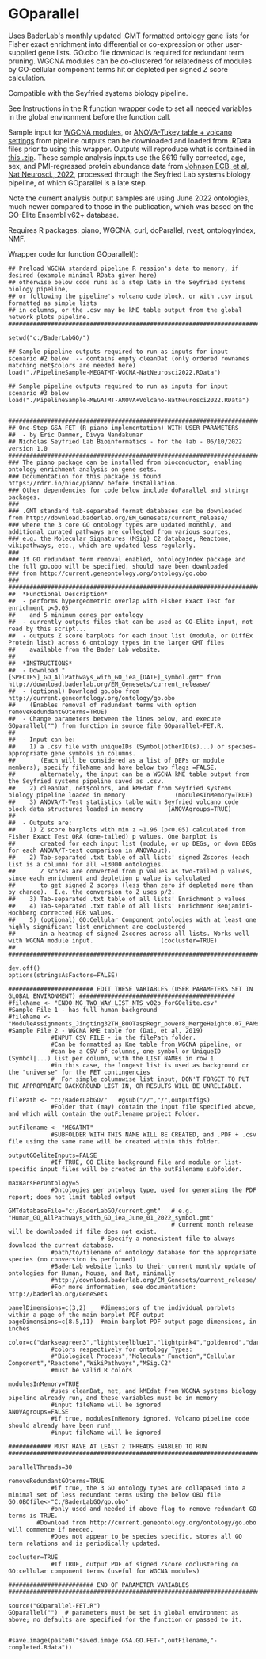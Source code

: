 # GOparallel
Uses BaderLab's monthly updated .GMT formatted ontology gene lists for Fisher exact enrichment into differential or co-expression or other user-supplied gene lists.
GO.obo file download is required for redundant term pruning.
WGCNA modules can be co-clustered for relatedness of modules by GO-cellular component terms hit or depleted per signed Z score calculation.

Compatible with the Seyfried systems biology pipeline.

See Instructions in the R function wrapper code to set all needed variables in the global environment before the function call.

Sample input for <a href="https://github.com/edammer/GOparallel/raw/main/PipelineSample-MEGATMT-WGCNA-NatNeurosci2022.RData">WGCNA modules</a>, or <a href="https://github.com/edammer/GOparallel/raw/main/PipelineSample-MEGATMT-ANOVA%2BVolcano-NatNeurosci2022.RData">ANOVA-Tukey table + volcano settings</a> from pipeline outputs can be downloaded and loaded from .RData files prior to using this wrapper. Outputs will reproduce what is contained in <a href="https://github.com/edammer/GOparallel/blob/main/GOparallel-SampleOutput.zip">this .zip</a>. These sample analysis inputs use the 8619 fully corrected, age, sex, and PMI-regressed protein abundance data from <a href="https://www.nature.com/articles/s41593-021-00999-y">Johnson ECB, et al, Nat Neurosci., 2022</a>, processed through the Seyfried Lab systems biology pipeline, of which GOparallel is a late step.

Note the current analysis output samples are using June 2022 ontologies, much newer compared to those in the publication, which was based on the GO-Elite Ensembl v62+ database.

Requires R packages: piano, WGCNA, curl, doParallel, rvest, ontologyIndex, NMF.


Wrapper code for function GOparallel():
```
## Preload WGCNA standard pipeline R ression's data to memory, if desired (example minimal RData given here)
## otherwise below code runs as a step late in the Seyfried systems biology pipeline,
## or following the pipeline's volcano code block, or with .csv input formatted as simple lists
## in columns, or the .csv may be kME table output from the global network plots pipeline.
###############################################################################################

setwd("c:/BaderLabGO/")

## Sample pipeline outputs required to run as inputs for input scenario #2 below  -- contains empty cleanDat (only ordered rownames matching net$colors are needed here)
load("./PipelineSample-MEGATMT-WGCNA-NatNeurosci2022.RData")

## Sample pipeline outputs required to run as inputs for input scenario #3 below
load("./PipelineSample-MEGATMT-ANOVA+Volcano-NatNeurosci2022.RData")


###################################################################################################################################
## One-Step GSA FET (R piano implementation) WITH USER PARAMETERS
##  - by Eric Dammer, Divya Nandakumar
## Nicholas Seyfried Lab Bioinformatics - for the lab - 06/10/2022 version 1.0
####################################################################################################################################
### The piano package can be installed from bioconductor, enabling ontology enrichment analysis on gene sets. 
### Documentation for this package is found https://rdrr.io/bioc/piano/ before installation.
### Other dependencies for code below include doParallel and stringr packages.
###
### .GMT standard tab-separated format databases can be downloaded from http://download.baderlab.org/EM_Genesets/current_release/
### where the 3 core GO ontology types are updated monthly, and additional curated pathways are collected from various sources,
### e.g. the Molecular Signatures (MSig) C2 database, Reactome, wikipathways, etc., which are updated less regularly.
###
### If GO redundant term removal enabled, ontologyIndex package and the full go.obo will be specified, should have been downloaded
### from http://current.geneontology.org/ontology/go.obo
###
####################################################################################################################################
##  *Functional Description*
##  - performs hypergeometric overlap with Fisher Exact Test for enrichment p<0.05
##    and 5 minimum genes per ontology
##  - currently outputs files that can be used as GO-Elite input, not read by this script...
##  - outputs Z score barplots for each input list (module, or DiffEx Protein list) across 6 ontology types in the larger GMT files
##    available from the Bader Lab website.
##
##  *INSTRUCTIONS*
##  - Download "[SPECIES]_GO_AllPathways_with_GO_iea_[DATE]_symbol.gmt" from http://download.baderlab.org/EM_Genesets/current_release/
##  - (optional) Download go.obo from http://current.geneontology.org/ontology/go.obo
##    (Enables removal of redundant terms with option removeRedundantGOterms=TRUE)
##  - Change parameters between the lines below, and execute GOparallel("") from function in source file GOparallel-FET.R.
##
##  - Input can be:
##    1) a .csv file with uniqueIDs (Symbol|otherID(s)...) or species-appropriate gene symbols in columns.
##       (Each will be considered as a list of DEPs or module members); specify fileName and have below two flags =FALSE.
##       alternately, the input can be a WGCNA kME table output from the Seyfried systems pipeline saved as .csv.
##    2) cleanDat, net$colors, and kMEdat from Seyfried systems biology pipeline loaded in memory              (modulesInMemory=TRUE)
##    3) ANOVA/T-Test statistics table with Seyfried volcano code block data structures loaded in memory       (ANOVAgroups=TRUE)
##
##  - Outputs are:
##    1) Z score barplots with min z ~1.96 (p<0.05) calculated from Fisher Exact Test ORA (one-tailed) p values. One barplot is
##       created for each input list (module, or up DEGs, or down DEGs for each ANOVA/T-test comparison in ANOVAout).
##    2) Tab-separated .txt table of all lists' signed Zscores (each list is a column) for all ~13000 ontologies.
##       Z scores are converted from p values as two-tailed p values, since each enrichment and depletion p value is calculated
##       to get signed Z scores (less than zero if depleted more than by chance).  I.e. the conversion to Z uses p/2.
##    3) Tab-separated .txt table of all lists' Enrichment p values
##    4) Tab-separated .txt table of all lists' Enrichment Benjamini-Hochberg corrected FDR values.
##    5) (optional) GO:Cellular Component ontologies with at least one highly significant list enrichment are coclustered
##       in a heatmap of signed Zscores across all lists. Works well with WGCNA module input.                   (cocluster=TRUE)
##
#####################################################################################################################################

dev.off()
options(stringsAsFactors=FALSE)

######################## EDIT THESE VARIABLES (USER PARAMETERS SET IN GLOBAL ENVIRONMENT) ############################################
#fileName <- "ENDO_MG_TWO_WAY_LIST_NTS_v02b_forGOelite.csv"                                            #Sample File 1 - has full human background
#fileName <- "ModuleAssignments_Jingting32TH_BOOTaspRegr_power8_MergeHeight0.07_PAMstageTRUE_ds2.csv"  #Sample File 2 - WGCNA kME table for (Dai, et al, 2019)
            #INPUT CSV FILE - in the filePath folder.
            #Can be formatted as Kme table from WGCNA pipeline, or
            #can be a CSV of columns, one symbol or UniqueID (Symbol|...) list per column, with the LIST NAMEs in row 1
            #in this case, the longest list is used as background or the "universe" for the FET contingencies
            #  For simple columnwise list input, DON'T FORGET TO PUT THE APPROPRIATE BACKGROUND LIST IN, OR RESULTS WILL BE UNRELIABLE.

filePath <- "c:/BaderLabGO/"   #gsub("//","/",outputfigs)
            #Folder that (may) contain the input file specified above, and which will contain the outFilename project Folder.

outFilename <- "MEGATMT"
            #SUBFOLDER WITH THIS NAME WILL BE CREATED, and .PDF + .csv file using the same name will be created within this folder.

outputGOeliteInputs=FALSE
            #If TRUE, GO Elite background file and module or list-specific input files will be created in the outFilename subfolder.

maxBarsPerOntology=5
            #Ontologies per ontology type, used for generating the PDF report; does not limit tabled output

GMTdatabaseFile="c:/BaderLabGO/current.gmt"   # e.g. "Human_GO_AllPathways_with_GO_iea_June_01_2022_symbol.gmt"
                                              # Current month release will be downloaded if file does not exist.
					      # Specify a nonexistent file to always download the current database.
            #path/to/filename of ontology database for the appropriate species (no conversion is performed)
            #BaderLab website links to their current monthly update of ontologies for Human, Mouse, and Rat, minimally
            #http://download.baderlab.org/EM_Genesets/current_release/
            #For more information, see documentation:  http://baderlab.org/GeneSets

panelDimensions=c(3,2)    #dimensions of the individual parblots within a page of the main barplot PDF output
pageDimensions=c(8.5,11)  #main barplot PDF output page dimensions, in inches

color=c("darkseagreen3","lightsteelblue1","lightpink4","goldenrod","darkorange","gold")
            #colors respectively for ontology Types:
            #"Biological Process","Molecular Function","Cellular Component","Reactome","WikiPathways","MSig.C2"
            #must be valid R colors

modulesInMemory=TRUE
            #uses cleanDat, net, and kMEdat from WGCNA systems biology pipeline already run, and these variables must be in memory
            #input fileName will be ignored
ANOVAgroups=FALSE
            #if true, modulesInMemory ignored. Volcano pipeline code should already have been run!
            #input fileName will be ignored

############ MUST HAVE AT LEAST 2 THREADS ENABLED TO RUN ############################################################################

parallelThreads=30

removeRedundantGOterms=TRUE
            #if true, the 3 GO ontology types are collapased into a minimal set of less redundant terms using the below OBO file
GO.OBOfile<-"C:/BaderLabGO/go.obo"
            #only used and needed if above flag to remove redundant GO terms is TRUE.
	    #Download from http://current.geneontology.org/ontology/go.obo will commence if needed.
            #Does not appear to be species specific, stores all GO term relations and is periodically updated.

cocluster=TRUE
            #If TRUE, output PDF of signed Zscore coclustering on GO:cellular component terms (useful for WGCNA modules)

######################## END OF PARAMETER VARIABLES ###################################################################################

source("GOparallel-FET.R")
GOparallel("")  # parameters must be set in global environment as above; no defaults are specified for the function or passed to it.


#save.image(paste0("saved.image.GSA.GO.FET-",outFilename,"-completed.Rdata"))
